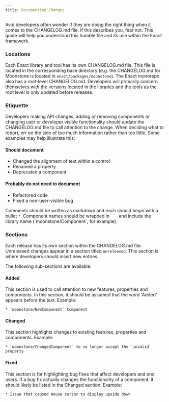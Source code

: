 ```yaml
---
title: Documenting Changes
---
```


Avid developers often wonder if they are doing the right thing when it comes to the CHANGELOG.md file. If this describes
you, fear not. This guide will help you understand this humble file and its use within the Enact framework.

### Locations

Each Enact library and tool has its own CHANGELOG.md file. This file is located in the corresponding base directory
(e.g. the CHANGELOG.md for Moonstone is located in `enact/packages/moonstone`). The Enact monorepo also has a root-level
CHANGELOG.md. Developers will primarily concern themselves with the versions located in the libraries and the tools as
the root level is only updated before releases.

### Etiquette

Developers making API changes, adding or removing components or changing user or developer visible functionality should
update the CHANGELOG.md file to call attention to the change. When deciding what to report, err on the side of too much
information rather than too little. Some examples may help illustrate this:

#### Should document

*   Changed the alignment of text within a control
*   Renamed a property
*   Deprecated a component

#### Probably do not need to document

*   Refactored code
*   Fixed a non-user-visible bug

Comments should be written as markdown and each should begin with a bullet `*`. Component names should be wrapped in ``  `  ``
and include the library name (\`moonstone/Component\`, for example).

### Sections

Each release has its own section within the CHANGELOG.md file. Unreleased changes appear in a section titled `unreleased`.
This section is where developers should insert new entries.

The following sub-sections are available:

#### Added

This section is used to call attention to new features, properties and components. In this section, it should be assumed
that the word 'Added' appears before the text. Example:

```
* `moonstone/NewComponent` Component
```

#### Changed

This section highlights changes to existing features, properties and components. Example:

```
* `moonstone/ChangedComponent` to no longer accept the `invalid` property
```

#### Fixed

This section is for highlighting bug fixes that affect developers and end users. If a bug fix actually changes the
functionality of a component, it should likely be listed in the Changed section. Example:

```
* Issue that caused mouse cursor to display upside down
```
